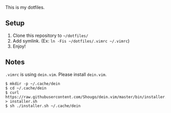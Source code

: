 This is my dotfiles.

Setup
-----

1. Clone this repository to `~/dotfiles/`
2. Add symlink. (Ex: `ln -Fis ~/dotfiles/.vimrc ~/.vimrc`)
3. Enjoy!


Notes
-----

`.vimrc` is using `dein.vim`.
Please install `dein.vim`.

```
$ mkdir -p ~/.cache/dein
$ cd ~/.cache/dein
$ curl https://raw.githubusercontent.com/Shougo/dein.vim/master/bin/installer.sh > installer.sh
$ sh ./installer.sh ~/.cache/dein
```

